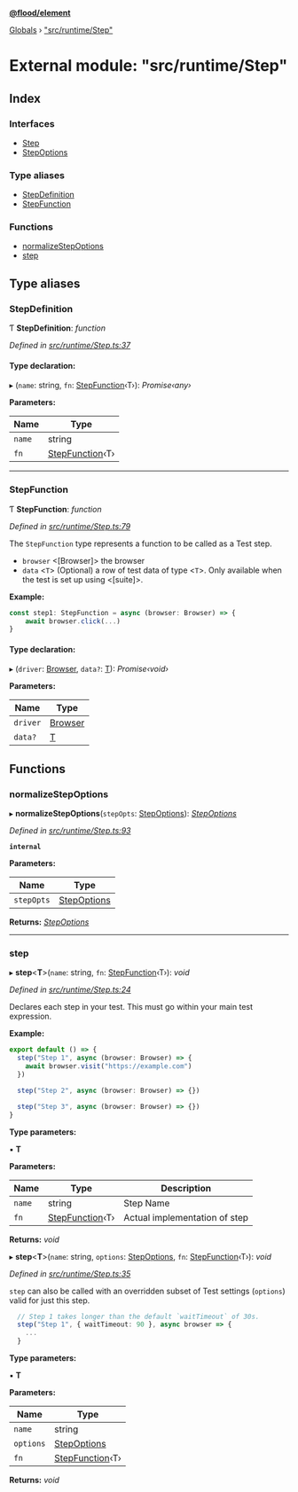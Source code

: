 **[@flood/element](../README.md)**

[Globals](../globals.md) › ["src/runtime/Step"](_src_runtime_step_.md)

# External module: "src/runtime/Step"

## Index

### Interfaces

* [Step](../interfaces/_src_runtime_step_.step.md)
* [StepOptions](../interfaces/_src_runtime_step_.stepoptions.md)

### Type aliases

* [StepDefinition](_src_runtime_step_.md#stepdefinition)
* [StepFunction](_src_runtime_step_.md#stepfunction)

### Functions

* [normalizeStepOptions](_src_runtime_step_.md#normalizestepoptions)
* [step](_src_runtime_step_.md#step)

## Type aliases

###  StepDefinition

Ƭ **StepDefinition**: *function*

*Defined in [src/runtime/Step.ts:37](https://github.com/flood-io/element/blob/d9c12d9/packages/element/src/runtime/Step.ts#L37)*

#### Type declaration:

▸ (`name`: string, `fn`: [StepFunction](_src_runtime_step_.md#stepfunction)‹T›): *Promise‹any›*

**Parameters:**

Name | Type |
------ | ------ |
`name` | string |
`fn` | [StepFunction](_src_runtime_step_.md#stepfunction)‹T› |

___

###  StepFunction

Ƭ **StepFunction**: *function*

*Defined in [src/runtime/Step.ts:79](https://github.com/flood-io/element/blob/d9c12d9/packages/element/src/runtime/Step.ts#L79)*

The `StepFunction` type represents a function to be called as a Test step.

- `browser` <[Browser]> the browser
- `data` <`T`> (Optional) a row of test data of type <`T`>. Only available when the test is set up using <[suite]>.

**Example:**

```typescript
const step1: StepFunction = async (browser: Browser) => {
	await browser.click(...)
}
```

#### Type declaration:

▸ (`driver`: [Browser](../interfaces/_src_runtime_types_.browser.md), `data?`: [T]()): *Promise‹void›*

**Parameters:**

Name | Type |
------ | ------ |
`driver` | [Browser](../interfaces/_src_runtime_types_.browser.md) |
`data?` | [T]() |

## Functions

###  normalizeStepOptions

▸ **normalizeStepOptions**(`stepOpts`: [StepOptions](../interfaces/_src_runtime_step_.stepoptions.md)): *[StepOptions](../interfaces/_src_runtime_step_.stepoptions.md)*

*Defined in [src/runtime/Step.ts:93](https://github.com/flood-io/element/blob/d9c12d9/packages/element/src/runtime/Step.ts#L93)*

**`internal`** 

**Parameters:**

Name | Type |
------ | ------ |
`stepOpts` | [StepOptions](../interfaces/_src_runtime_step_.stepoptions.md) |

**Returns:** *[StepOptions](../interfaces/_src_runtime_step_.stepoptions.md)*

___

###  step

▸ **step**<**T**>(`name`: string, `fn`: [StepFunction](_src_runtime_step_.md#stepfunction)‹T›): *void*

*Defined in [src/runtime/Step.ts:24](https://github.com/flood-io/element/blob/d9c12d9/packages/element/src/runtime/Step.ts#L24)*

Declares each step in your test. This must go within your main test expression.

**Example:**

```typescript
export default () => {
  step("Step 1", async (browser: Browser) => {
    await browser.visit("https://example.com")
  })

  step("Step 2", async (browser: Browser) => {})

  step("Step 3", async (browser: Browser) => {})
}
```

**Type parameters:**

▪ **T**

**Parameters:**

Name | Type | Description |
------ | ------ | ------ |
`name` | string | Step Name |
`fn` | [StepFunction](_src_runtime_step_.md#stepfunction)‹T› | Actual implementation of step  |

**Returns:** *void*

▸ **step**<**T**>(`name`: string, `options`: [StepOptions](../interfaces/_src_runtime_step_.stepoptions.md), `fn`: [StepFunction](_src_runtime_step_.md#stepfunction)‹T›): *void*

*Defined in [src/runtime/Step.ts:35](https://github.com/flood-io/element/blob/d9c12d9/packages/element/src/runtime/Step.ts#L35)*

`step` can also be called with an overridden subset of Test settings (`options`) valid for just this step.

```typescript
  // Step 1 takes longer than the default `waitTimeout` of 30s.
  step("Step 1", { waitTimeout: 90 }, async browser => {
    ...
  }
```

**Type parameters:**

▪ **T**

**Parameters:**

Name | Type |
------ | ------ |
`name` | string |
`options` | [StepOptions](../interfaces/_src_runtime_step_.stepoptions.md) |
`fn` | [StepFunction](_src_runtime_step_.md#stepfunction)‹T› |

**Returns:** *void*